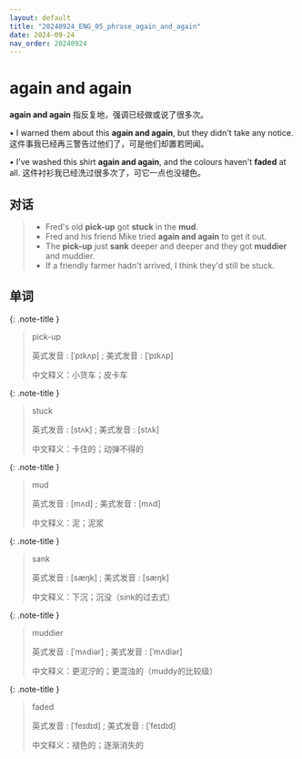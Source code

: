 ```yaml
---
layout: default
title: "20240924_ENG_05_phrase_again_and_again"
date: 2024-09-24
nav_order: 20240924
---
```


# again and again

**again and again** 指反复地，强调已经做或说了很多次。

• I warned them about this **again and again**, but they didn't take any notice.
这件事我已经再三警告过他们了，可是他们却置若罔闻。

• I've washed this shirt **again and again**, and the colours haven't **faded** at all.
这件衬衫我已经洗过很多次了，可它一点也没褪色。

## 对话

> - Fred's old **pick-up** got **stuck** in the **mud**.
> - Fred and his friend Mike tried **again and again** to get it out.
> - The **pick-up** just **sank** deeper and deeper and they got **muddier** and muddier.
> - If a friendly farmer hadn't arrived, I think they'd still be stuck.

## 单词

{: .note-title }
> pick-up
>
> 英式发音 : [ˈpɪkʌp] ; 美式发音 : [ˈpɪkʌp]
>
> 中文释义：小货车；皮卡车

{: .note-title }
> stuck
>
> 英式发音 : [stʌk] ; 美式发音 : [stʌk]
>
> 中文释义：卡住的；动弹不得的

{: .note-title }
> mud
>
> 英式发音 : [mʌd] ; 美式发音 : [mʌd]
>
> 中文释义：泥；泥浆

{: .note-title }
> sank
>
> 英式发音 : [sæŋk] ; 美式发音 : [sæŋk]
>
> 中文释义：下沉；沉没（sink的过去式）

{: .note-title }
> muddier
>
> 英式发音 : [ˈmʌdiər] ; 美式发音 : [ˈmʌdiər]
>
> 中文释义：更泥泞的；更混浊的（muddy的比较级）

{: .note-title }
> faded
>
> 英式发音 : [ˈfeɪdɪd] ; 美式发音 : [ˈfeɪdɪd]
>
> 中文释义：褪色的；逐渐消失的
